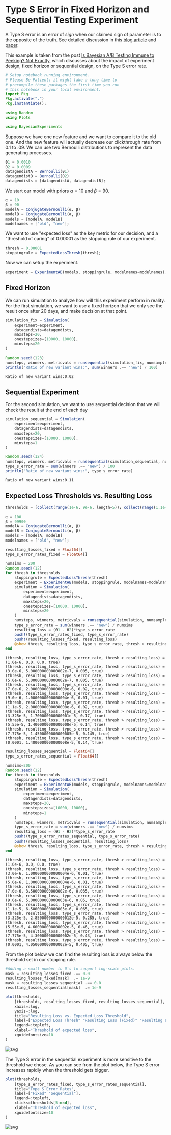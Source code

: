 # Type S Error in Fixed Horizon and Sequential Testing Experiment

A Type S error is an error of *sign* when our claimed sign of parameter is to the opposite of the truth. See detailed discussion in this [blog article](https://statmodeling.stat.columbia.edu/2004/12/29/type_1_type_2_t/) and [paper](http://www.stat.columbia.edu/~gelman/research/published/francis8.pdf).

This example is taken from the post [Is Bayesian A/B Testing Immune to Peeking? Not Exactly](http://varianceexplained.org/r/bayesian-ab-testing/), which discusses about the impact of experiment design, fixed horizon or sequential design, on the Type S error rate.


```julia
# Setup notebook running environment.
# Please Be Patient: it might take a long time to 
# precompile these packages the first time you run 
# this notebook in your local environment.
import Pkg
Pkg.activate(".")
Pkg.instantiate();

using Random
using Plots

using BayesianExperiments
```

Suppose we have one new feature and we want to compare it to the old one.
And the new feature will actually decrease our clickthrough rate from $0.1%$ to $.09%$.
We can use two Bernoulli distributions to represent the data generating processes.


```julia
θ1 = 0.0010
θ2 = 0.0009
datagendistA = Bernoulli(θ1)
datagendistB = Bernoulli(θ2)
datagendists = [datagendistA, datagendistB];
```

We start our model with priors $α=10$ and $β=90$.


```julia
α = 10
β = 90
modelA = ConjugateBernoulli(α, β)
modelB = ConjugateBernoulli(α, β)
models = [modelA, modelB]
modelnames = ["old", "new"];
```

We want to use "expected loss" as the key metric for our decision, and a "threshold of caring" of 0.00001 as the stopping rule of our experiment.


```julia
thresh = 0.00001
stoppingrule = ExpectedLossThresh(thresh);
```

Now we can setup the experiment. 


```julia
experiment = ExperimentAB(models, stoppingrule, modelnames=modelnames);
```

## Fixed Horizon

We can run simulation to analyze how will this experiment perform in reality. 
For the first simulation, we want to use a fixed horizon that 
we only see the result once after 20 days, and make decision at that point.


```julia
simulation_fix = Simulation(
    experiment=experiment,
    datagendists=datagendists,
    maxsteps=20,
    onestepsizes=[10000, 10000],
    minsteps=20
)

Random.seed!(123)
numsteps, winners, metricvals = runsequential(simulation_fix, numsamples=10000, numsims=100)
println("Ratio of new variant wins:", sum(winners .== "new") / 100)
```

    Ratio of new variant wins:0.02


## Sequential Experiment

For the second simulation, we want to use sequential decision that 
we will check the result at the end of each day


```julia
simulation_sequential = Simulation(
    experiment=experiment,
    datagendists=datagendists,
    maxsteps=20,
    onestepsizes=[10000, 10000],
    minsteps=1
)

Random.seed!(124)
numsteps, winners, metricvals = runsequential(simulation_sequential, numsamples=10000, numsims=100)
type_s_error_rate = sum(winners .== "new") / 100
println("Ratio of new variant wins:", type_s_error_rate)
```

    Ratio of new variant wins:0.11


## Expected Loss Thresholds vs. Resulting Loss


```julia
thresholds = [collect(range(1e-6, 9e-6, length=5)); collect(range(1.1e-5, 1e-4, length=5))];
```


```julia
α = 100
β = 99900
modelA = ConjugateBernoulli(α, β)
modelB = ConjugateBernoulli(α, β)
models = [modelA, modelB]
modelnames = ["old", "new"];
```


```julia
resulting_losses_fixed = Float64[]
type_s_error_rates_fixed = Float64[]

numsims = 200
Random.seed!(12)
for thresh in thresholds
    stoppingrule = ExpectedLossThresh(thresh)
    experiment = ExperimentAB(models, stoppingrule, modelnames=modelnames)
    simulation = Simulation(
        experiment=experiment,
        datagendists=datagendists,
        maxsteps=20,
        onestepsizes=[10000, 10000],
        minsteps=20
    )
    numsteps, winners, metricvals = runsequential(simulation, numsamples=5000, numsims=numsims)
    type_s_error_rate = sum(winners .== "new") / numsims
    resulting_loss = (θ1 - θ2)*type_s_error_rate
    push!(type_s_error_rates_fixed, type_s_error_rate)
    push!(resulting_losses_fixed, resulting_loss)
    @show thresh, resulting_loss, type_s_error_rate, thresh > resulting_loss
end
```

    (thresh, resulting_loss, type_s_error_rate, thresh > resulting_loss) = (1.0e-6, 0.0, 0.0, true)
    (thresh, resulting_loss, type_s_error_rate, thresh > resulting_loss) = (3.0e-6, 5.000000000000002e-7, 0.005, true)
    (thresh, resulting_loss, type_s_error_rate, thresh > resulting_loss) = (5.0e-6, 5.000000000000002e-7, 0.005, true)
    (thresh, resulting_loss, type_s_error_rate, thresh > resulting_loss) = (7.0e-6, 2.0000000000000008e-6, 0.02, true)
    (thresh, resulting_loss, type_s_error_rate, thresh > resulting_loss) = (9.0e-6, 1.0000000000000004e-6, 0.01, true)
    (thresh, resulting_loss, type_s_error_rate, thresh > resulting_loss) = (1.1e-5, 2.0000000000000008e-6, 0.02, true)
    (thresh, resulting_loss, type_s_error_rate, thresh > resulting_loss) = (3.325e-5, 1.700000000000001e-5, 0.17, true)
    (thresh, resulting_loss, type_s_error_rate, thresh > resulting_loss) = (5.55e-5, 1.4000000000000008e-5, 0.14, true)
    (thresh, resulting_loss, type_s_error_rate, thresh > resulting_loss) = (7.775e-5, 1.4500000000000005e-5, 0.145, true)
    (thresh, resulting_loss, type_s_error_rate, thresh > resulting_loss) = (0.0001, 1.4000000000000008e-5, 0.14, true)



```julia
resulting_losses_sequential = Float64[]
type_s_error_rates_sequential = Float64[]

numsims=200
Random.seed!(12)
for thresh in thresholds
    stoppingrule = ExpectedLossThresh(thresh)
    experiment = ExperimentAB(models, stoppingrule, modelnames=modelnames)
    simulation = Simulation(
        experiment=experiment,
        datagendists=datagendists,
        maxsteps=20,
        onestepsizes=[10000, 10000],
        minsteps=1
    )
    numsteps, winners, metricvals = runsequential(simulation, numsamples=4000, numsims=numsims)
    type_s_error_rate = sum(winners .== "new") / numsims
    resulting_loss = (θ1 - θ2)*type_s_error_rate
    push!(type_s_error_rates_sequential, type_s_error_rate)
    push!(resulting_losses_sequential, resulting_loss)
    @show thresh, resulting_loss, type_s_error_rate, thresh > resulting_loss
end
```

    (thresh, resulting_loss, type_s_error_rate, thresh > resulting_loss) = (1.0e-6, 0.0, 0.0, true)
    (thresh, resulting_loss, type_s_error_rate, thresh > resulting_loss) = (3.0e-6, 1.0000000000000004e-6, 0.01, true)
    (thresh, resulting_loss, type_s_error_rate, thresh > resulting_loss) = (5.0e-6, 1.0000000000000004e-6, 0.01, true)
    (thresh, resulting_loss, type_s_error_rate, thresh > resulting_loss) = (7.0e-6, 3.500000000000002e-6, 0.035, true)
    (thresh, resulting_loss, type_s_error_rate, thresh > resulting_loss) = (9.0e-6, 5.000000000000003e-6, 0.05, true)
    (thresh, resulting_loss, type_s_error_rate, thresh > resulting_loss) = (1.1e-5, 6.500000000000003e-6, 0.065, true)
    (thresh, resulting_loss, type_s_error_rate, thresh > resulting_loss) = (3.325e-5, 2.8500000000000012e-5, 0.285, true)
    (thresh, resulting_loss, type_s_error_rate, thresh > resulting_loss) = (5.55e-5, 4.600000000000002e-5, 0.46, true)
    (thresh, resulting_loss, type_s_error_rate, thresh > resulting_loss) = (7.775e-5, 4.300000000000002e-5, 0.43, true)
    (thresh, resulting_loss, type_s_error_rate, thresh > resulting_loss) = (0.0001, 4.050000000000002e-5, 0.405, true)


From the plot below we can find the resulting loss is always below the threshold set in our stopping rule.


```julia
#Adding a small number to 0's to support log-scale plots.
mask = resulting_losses_fixed .== 0.0
resulting_losses_fixed[mask]  .= 1e-9
mask = resulting_losses_sequential .== 0.0
resulting_losses_sequential[mask]  .= 1e-9

plot(thresholds, 
    [thresholds, resulting_losses_fixed, resulting_losses_sequential], 
    xaxis=:log, 
    yaxis=:log, 
    title="Resulting Loss vs. Expected Loss Threshold",
    label=["Expected Loss Thresh" "Resulting Loss (Fixed)" "Resulting Loss (Sequential)"],
    legend=:topleft, 
    xlabel="Threshold of expected loss",
    xguidefontsize=10
)
```




    
![svg](type_s_error_files/type_s_error_23_0.svg)
    



The Type S error in the sequential experiment is more sensitive to the threshold we chose. As you can see from the plot below, the Type S error increases rapidly when the threshold gets bigger.


```julia
plot(thresholds, 
    [type_s_error_rates_fixed, type_s_error_rates_sequential], 
    title="Type S Error Rates",
    label=["Fixed" "Sequential"],
    legend=:topleft,
    xticks=thresholds[5:end],
    xlabel="Threshold of expected loss",
    xguidefontsize=10
)
```




    
![svg](type_s_error_files/type_s_error_25_0.svg)
    


